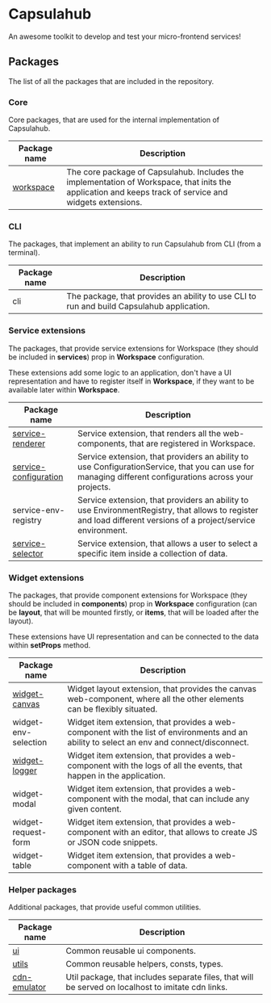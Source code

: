 # Capsulahub

An awesome toolkit to develop and test your micro-frontend services!

## Packages

The list of all the packages that are included in the repository.

### Core

Core packages, that are used for the internal implementation of Capsulahub.

| Package name                    | Description                                                                                                                                                    |
|---------------------------------|----------------------------------------------------------------------------------------------------------------------------------------------------------------|
| [workspace](packages/workspace) | The core package of Capsulahub. Includes the implementation of Workspace, that inits the application and keeps track of service and widgets extensions.        |

### CLI

The packages, that implement an ability to run Capsulahub from CLI (from a terminal).

| Package name          | Description                                                                                                                                                    |
|-----------------------|----------------------------------------------------------------------------------------------------------------------------------------------------------------|
| cli                   | The package, that provides an ability to use CLI to run and build Capsulahub application.                                                                                                                                 |

### Service extensions

The packages, that provide service extensions for Workspace (they should be included in **services**) prop in **Workspace** configuration.

These extensions add some logic to an application, don't have a UI representation and have to register itself in **Workspace**, if they want to be available later within **Workspace**.

| Package name                                            | Description                                                                                                                                                    |
|---------------------------------------------------------|----------------------------------------------------------------------------------------------------------------------------------------------------------------|
| [service-renderer](packages/service-renderer)           | Service extension, that renders all the web-components, that are registered in Workspace.                                                                      |
| [service-configuration](packages/service-configuration) | Service extension, that providers an ability to use ConfigurationService, that you can use for managing different configurations across your projects.         |
| service-env-registry                                    | Service extension, that providers an ability to use EnvironmentRegistry, that allows to register and load different versions of a project/service environment. |
| [service-selector](packages/service-selector)           | Service extension, that allows a user to select a specific item inside a collection of data.                                                                   |

### Widget extensions

The packages, that provide component extensions for Workspace (they should be included in **components**) prop in **Workspace** configuration (can be **layout**, that will be mounted firstly, or **items**, that will be loaded after the layout).

These extensions have UI representation and can be connected to the data within **setProps** method.

| Package name                                          | Description                                                                                                                                                    |
|-------------------------------------------------------|----------------------------------------------------------------------------------------------------------------------------------------------------------------|
| [widget-canvas](packages/widget-canvas)               | Widget layout extension, that provides the canvas web-component, where all the other elements can be flexibly situated.                                        |
| widget-env-selection                                  | Widget item extension, that provides a web-component with the list of environments and an ability to select an env and connect/disconnect.                     |
| [widget-logger](packages/widget-logger)               | Widget item extension, that provides a web-component with the logs of all the events, that happen in the application.                                          |
| widget-modal                                          | Widget item extension, that provides a web-component with the modal, that can include any given content.                                                       |
| widget-request-form                                   | Widget item extension, that provides a web-component with an editor, that allows to create JS or JSON code snippets.                                           |
| widget-table                                          | Widget item extension, that provides a web-component with a table of data.                                                                                     |

### Helper packages

Additional packages, that provide useful common utilities.

| Package name                            | Description                                                                                                                                                    |
|-----------------------------------------|----------------------------------------------------------------------------------------------------------------------------------------------------------------|
| [ui](packages/ui)                       | Common reusable ui components.                                                                                                                                 |
| [utils](packages/utils)                 | Common reusable helpers, consts, types.                                                                                                                        |
| [cdn-emulator](packages/cdn-emulator)   | Util package, that includes separate files, that will be served on localhost to imitate cdn links.                                                             |
